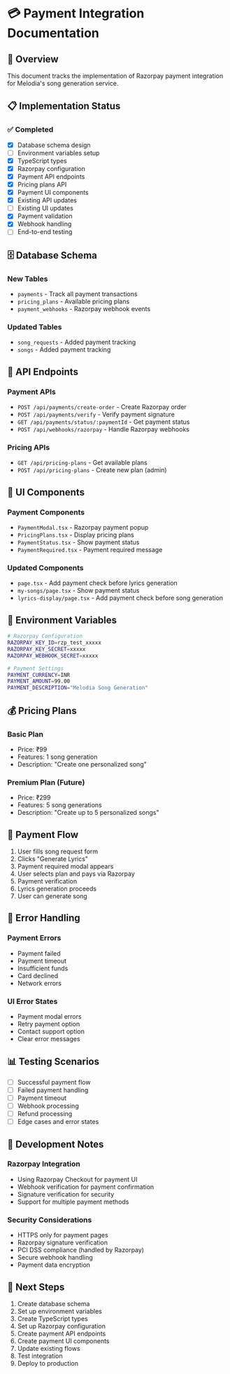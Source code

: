# 💳 Payment Integration Documentation

## 🎯 Overview
This document tracks the implementation of Razorpay payment integration for Melodia's song generation service.

## 📋 Implementation Status

### ✅ Completed
- [x] Database schema design
- [ ] Environment variables setup
- [x] TypeScript types
- [x] Razorpay configuration
- [x] Payment API endpoints
- [x] Pricing plans API
- [x] Payment UI components
- [x] Existing API updates
- [ ] Existing UI updates
- [x] Payment validation
- [x] Webhook handling
- [ ] End-to-end testing

## 🗄️ Database Schema

### New Tables
- `payments` - Track all payment transactions
- `pricing_plans` - Available pricing plans
- `payment_webhooks` - Razorpay webhook events

### Updated Tables
- `song_requests` - Added payment tracking
- `songs` - Added payment tracking

## 🔧 API Endpoints

### Payment APIs
- `POST /api/payments/create-order` - Create Razorpay order
- `POST /api/payments/verify` - Verify payment signature
- `GET /api/payments/status/:paymentId` - Get payment status
- `POST /api/webhooks/razorpay` - Handle Razorpay webhooks

### Pricing APIs
- `GET /api/pricing-plans` - Get available plans
- `POST /api/pricing-plans` - Create new plan (admin)

## 🎨 UI Components

### Payment Components
- `PaymentModal.tsx` - Razorpay payment popup
- `PricingPlans.tsx` - Display pricing plans
- `PaymentStatus.tsx` - Show payment status
- `PaymentRequired.tsx` - Payment required message

### Updated Components
- `page.tsx` - Add payment check before lyrics generation
- `my-songs/page.tsx` - Show payment status
- `lyrics-display/page.tsx` - Add payment check before song generation

## 🔐 Environment Variables

```bash
# Razorpay Configuration
RAZORPAY_KEY_ID=rzp_test_xxxxx
RAZORPAY_KEY_SECRET=xxxxx
RAZORPAY_WEBHOOK_SECRET=xxxxx

# Payment Settings
PAYMENT_CURRENCY=INR
PAYMENT_AMOUNT=99.00
PAYMENT_DESCRIPTION="Melodia Song Generation"
```

## 💰 Pricing Plans

### Basic Plan
- Price: ₹99
- Features: 1 song generation
- Description: "Create one personalized song"

### Premium Plan (Future)
- Price: ₹299
- Features: 5 song generations
- Description: "Create up to 5 personalized songs"

## 🔄 Payment Flow

1. User fills song request form
2. Clicks "Generate Lyrics"
3. Payment required modal appears
4. User selects plan and pays via Razorpay
5. Payment verification
6. Lyrics generation proceeds
7. User can generate song

## 🚨 Error Handling

### Payment Errors
- Payment failed
- Payment timeout
- Insufficient funds
- Card declined
- Network errors

### UI Error States
- Payment modal errors
- Retry payment option
- Contact support option
- Clear error messages

## 📊 Testing Scenarios

- [ ] Successful payment flow
- [ ] Failed payment handling
- [ ] Payment timeout
- [ ] Webhook processing
- [ ] Refund processing
- [ ] Edge cases and error states

## 🔧 Development Notes

### Razorpay Integration
- Using Razorpay Checkout for payment UI
- Webhook verification for payment confirmation
- Signature verification for security
- Support for multiple payment methods

### Security Considerations
- HTTPS only for payment pages
- Razorpay signature verification
- PCI DSS compliance (handled by Razorpay)
- Secure webhook handling
- Payment data encryption

## 📝 Next Steps

1. Create database schema
2. Set up environment variables
3. Create TypeScript types
4. Set up Razorpay configuration
5. Create payment API endpoints
6. Create payment UI components
7. Update existing flows
8. Test integration
9. Deploy to production

